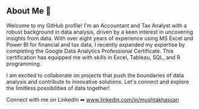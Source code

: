 ## About Me 👋

Welcome to my GitHub profile! I'm an Accountant and Tax Analyst with a robust background in data analysis, driven by a keen interest in uncovering insights from data. With over eight years of experience using MS Excel and Power BI for financial and tax data, I recently expanded my expertise by completing the Google Data Analytics Professional Certificate. This certification has equipped me with skills in Excel, Tableau, SQL, and R programming.

I am excited to collaborate on projects that push the boundaries of data analysis and contribute to innovative solutions. Let's connect and explore the limitless possibilities of data together!


Connect with me on LinkedIn ➡︎ www.linkedin.com/in/mushtakhassan

